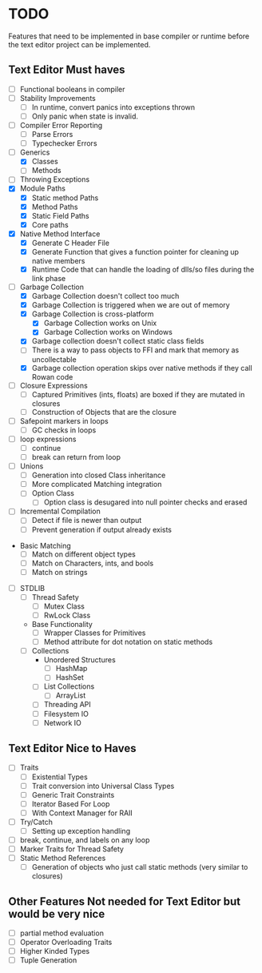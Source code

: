 # TODO
Features that need to be implemented in base compiler or runtime before the text editor project
can be implemented.

## Text Editor Must haves
* [ ] Functional booleans in compiler
* [ ] Stability Improvements
  * [ ] In runtime, convert panics into exceptions thrown
  * [ ] Only panic when state is invalid.
* [ ] Compiler Error Reporting
  * [ ] Parse Errors
  * [ ] Typechecker Errors
* [ ] Generics
  * [x] Classes
  * [ ] Methods
* [ ] Throwing Exceptions
* [x] Module Paths
  * [x] Static method Paths
  * [x] Method Paths
  * [x] Static Field Paths
  * [x] Core paths
* [x] Native Method Interface
  * [x] Generate C Header File
  * [x] Generate Function that gives a function pointer for cleaning up native members
  * [x] Runtime Code that can handle the loading of dlls/so files during the link phase
* [ ] Garbage Collection
  * [x] Garbage Collection doesn't collect too much 
  * [x] Garbage Collection is triggered when we are out of memory
  * [x] Garbage Collection is cross-platform
    * [x] Garbage Collection works on Unix
    * [x] Garbage Collection works on Windows
  * [x] Garbage collection doesn't collect static class fields
  * [ ] There is a way to pass objects to FFI and mark that memory as uncollectable
  * [x] Garbage collection operation skips over native methods if they call Rowan code
* [ ] Closure Expressions
  * [ ] Captured Primitives (ints, floats) are boxed if they are mutated in closures
  * [ ] Construction of Objects that are the closure
* [ ] Safepoint markers in loops
  * [ ] GC checks in loops
* [ ] loop expressions
  * [ ] continue
  * [ ] break can return from loop
* [ ] Unions
  * [ ] Generation into closed Class inheritance
  * [ ] More complicated Matching integration
  * [ ] Option Class
    * [ ] Option class is desugared into null pointer checks and erased
* [ ] Incremental Compilation
  * [ ] Detect if file is newer than output
  * [ ] Prevent generation if output already exists
* Basic Matching
  * [ ] Match on different object types
  * [ ] Match on Characters, ints, and bools
  * [ ] Match on strings
* [ ] STDLIB
  * [ ] Thread Safety
    * [ ] Mutex Class
    * [ ] RwLock Class
  * Base Functionality
    * [ ] Wrapper Classes for Primitives
    * [ ] Method attribute for dot notation on static methods
  * [ ] Collections
    * Unordered Structures 
      * [ ] HashMap
      * [ ] HashSet
    * [ ] List Collections
      * [ ] ArrayList
    * [ ] Threading API
    * [ ] Filesystem IO
    * [ ] Network IO

## Text Editor Nice to Haves
* [ ] Traits
  * [ ] Existential Types
  * [ ] Trait conversion into Universal Class Types
  * [ ] Generic Trait Constraints
  * [ ] Iterator Based For Loop
  * [ ] With Context Manager for RAII
* [ ] Try/Catch
  * [ ] Setting up exception handling
* [ ] break, continue, and labels on any loop
* [ ] Marker Traits for Thread Safety
* [ ] Static Method References
  * [ ] Generation of objects who just call static methods (very similar to closures) 

## Other Features Not needed for Text Editor but would be very nice
* [ ] partial method evaluation
* [ ] Operator Overloading Traits
* [ ] Higher Kinded Types
* [ ] Tuple Generation
